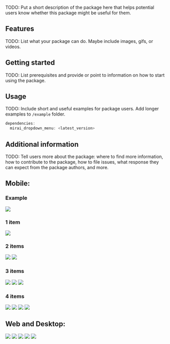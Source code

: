 <!-- 
This README describes the package. If you publish this package to pub.dev,
this README's contents appear on the landing page for your package.

For information about how to write a good package README, see the guide for
[writing package pages](https://dart.dev/guides/libraries/writing-package-pages). 

For general information about developing packages, see the Dart guide for
[creating packages](https://dart.dev/guides/libraries/create-library-packages)
and the Flutter guide for
[developing packages and plugins](https://flutter.dev/developing-packages). 
-->

TODO: Put a short description of the package here that helps potential users
know whether this package might be useful for them.

## Features

TODO: List what your package can do. Maybe include images, gifs, or videos.

## Getting started

TODO: List prerequisites and provide or point to information on how to
start using the package.

## Usage

TODO: Include short and useful examples for package users. Add longer examples
to `/example` folder. 

```dart
dependencies:
  mirai_dropdown_menu: <latest_version>
```

## Additional information

TODO: Tell users more about the package: where to find more information, how to 
contribute to the package, how to file issues, what response they can expect 
from the package authors, and more.

## Mobile:

### Example
![](./screenshots/00.png)

### 1 item
![](./screenshots/01.png)

### 2 items
![](./screenshots/02.png)
![](./screenshots/03.png)

### 3 items
![](./screenshots/04.png)
![](./screenshots/05.png)
![](./screenshots/06.png)

### 4 items
![](./screenshots/07.png)
![](./screenshots/08.png)
![](./screenshots/09.png)
![](./screenshots/10.png)

## Web and Desktop:
![](./screenshots/11_desktop.png)
![](./screenshots/12_desktop.png)
![](./screenshots/13_desktop.png)
![](./screenshots/14_desktop.png)
![](./screenshots/15_desktop.png)



